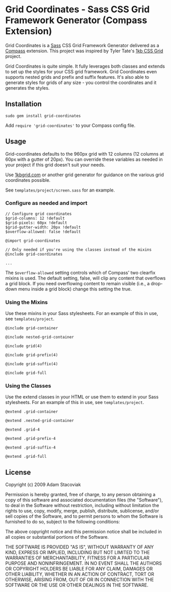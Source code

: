# Grid Coordinates - Sass CSS Grid Framework Generator (Compass Extension)

Grid Coordinates is a [Sass](http://sass-lang.com/) CSS Grid Framework Generator delivered as a [Compass](http://compass-style.org/) extension. This project was inspired by Tyler Tate's [1kb CSS Grid](http://1kbgrid.com/) project.

Grid Coordinates is quite simple. It fully leverages both classes and extends to set up the styles for your CSS grid framework. Grid Coordinates even supports nested grids and prefix and suffix features. It's also able to generate styles for grids of any size - you control the coordinates and it generates the styles.

## Installation

`sudo gem install grid-coordinates`

Add `require 'grid-coordinates'` to your Compass config file.

## Usage

Grid-coordinates defaults to the 960px grid with 12 columns (12 columns at 60px with a gutter of 20px). You can override these variables as needed in your project if this grid doesn't suit your needs.

Use [1kbgrid.com](http://1kbgrid.com) or another grid generator for guidance on the various grid coordinates possible.

See `templates/project/screen.sass` for an example.

### Configure as needed and import

    // Configure grid coordinates
    $grid-columns: 12 !default
    $grid-pixels: 60px !default
    $grid-gutter-width: 20px !default
    $overflow-allowed: false !default
    
    @import grid-coordinates
    
    // Only needed if you're using the classes instead of the mixins
    @include grid-coordinates
    
    ...

The `$overflow-allowed` setting controls which of Compass' two clearfix mixins is used. The default setting, false, will clip any content that overflows a grid block. If you need overflowing content to remain visible (i.e., a drop-down menu inside a grid block) change this setting the true.

### Using the Mixins

Use these mixins in your Sass stylesheets. For an example of this in use, see `templates/project`.

`@include grid-container`

`@include nested-grid-container`

`@include grid(4)`

`@include grid-prefix(4)`

`@include grid-suffix(4)`

`@include grid-full`

### Using the Classes

Use the extend classes in your HTML or use them to extend in your Sass stylesheets. For an example of this in use, see `templates/project`.

`@extend .grid-container`

`@extend .nested-grid-container`

`@extend .grid-4`

`@extend .grid-prefix-4`

`@extend .grid-suffix-4`

`@extend .grid-full`

## License

Copyright (c) 2009 Adam Stacoviak

Permission is hereby granted, free of charge, to any person obtaining a copy of this software and associated documentation files (the "Software"), to deal in the Software without restriction, including without limitation the rights to use, copy, modify, merge, publish, distribute, sublicense, and/or sell copies of the Software, and to permit persons to whom the Software is furnished to do so, subject to the following conditions:

The above copyright notice and this permission notice shall be included in all copies or substantial portions of the Software.

THE SOFTWARE IS PROVIDED "AS IS", WITHOUT WARRANTY OF ANY KIND, EXPRESS OR IMPLIED, INCLUDING BUT NOT LIMITED TO THE WARRANTIES OF MERCHANTABILITY, FITNESS FOR A PARTICULAR PURPOSE AND NONINFRINGEMENT. IN NO EVENT SHALL THE AUTHORS OR COPYRIGHT HOLDERS BE LIABLE FOR ANY CLAIM, DAMAGES OR OTHER LIABILITY, WHETHER IN AN ACTION OF CONTRACT, TORT OR OTHERWISE, ARISING FROM, OUT OF OR IN CONNECTION WITH THE SOFTWARE OR THE USE OR OTHER DEALINGS IN THE SOFTWARE.